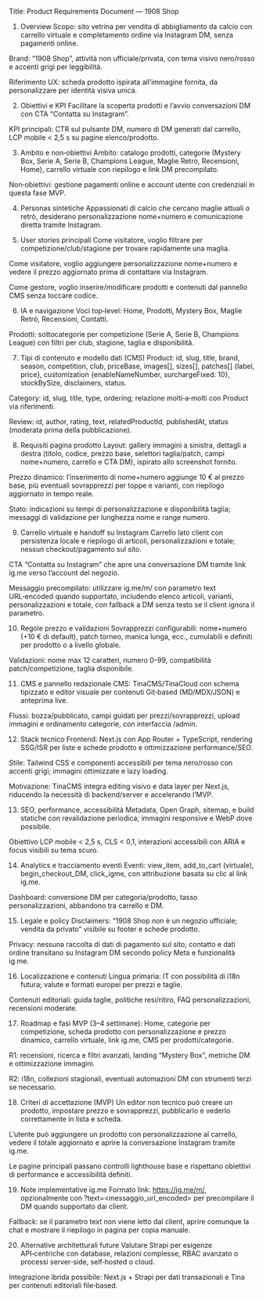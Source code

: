 Title: Product Requirements Document — 1908 Shop

1. Overview
   Scopo: sito vetrina per vendita di abbigliamento da calcio con carrello virtuale e completamento ordine via Instagram DM, senza pagamenti online.

Brand: “1908 Shop”, attività non ufficiale/privata, con tema visivo nero/rosso e accenti grigi per leggibilità.

Riferimento UX: scheda prodotto ispirata all’immagine fornita, da personalizzare per identità visiva unica.

2. Obiettivi e KPI
   Facilitare la scoperta prodotti e l’avvio conversazioni DM con CTA “Contatta su Instagram”.

KPI principali: CTR sul pulsante DM, numero di DM generati dal carrello, LCP mobile < 2,5 s su pagine elenco/prodotto.

3. Ambito e non‑obiettivi
   Ambito: catalogo prodotti, categorie (Mystery Box, Serie A, Serie B, Champions League, Maglie Retrò, Recensioni, Home), carrello virtuale con riepilogo e link DM precompilato.

Non‑obiettivi: gestione pagamenti online e account utente con credenziali in questa fase MVP.

4. Personas sintetiche
   Appassionati di calcio che cercano maglie attuali o retrò, desiderano personalizzazione nome+numero e comunicazione diretta tramite Instagram.

5. User stories principali
   Come visitatore, voglio filtrare per competizione/club/stagione per trovare rapidamente una maglia.

Come visitatore, voglio aggiungere personalizzazione nome+numero e vedere il prezzo aggiornato prima di contattare via Instagram.

Come gestore, voglio inserire/modificare prodotti e contenuti dal pannello CMS senza toccare codice.

6. IA e navigazione
   Voci top‑level: Home, Prodotti, Mystery Box, Maglie Retrò, Recensioni, Contatti.

Prodotti: sottocategorie per competizione (Serie A, Serie B, Champions League) con filtri per club, stagione, taglia e disponibilità.

7. Tipi di contenuto e modello dati (CMS)
   Product: id, slug, title, brand, season, competition, club, priceBase, images[], sizes[], patches[] {label, price}, customization {enableNameNumber, surchargeFixed: 10}, stockBySize, disclaimers, status.

Category: id, slug, title, type, ordering; relazione molti‑a‑molti con Product via riferimenti.

Review: id, author, rating, text, relatedProductId, publishedAt, status (moderata prima della pubblicazione).

8. Requisiti pagina prodotto
   Layout: gallery immagini a sinistra, dettagli a destra (titolo, codice, prezzo base, selettori taglia/patch, campi nome+numero, carrello e CTA DM), ispirato allo screenshot fornito.

Prezzo dinamico: l’inserimento di nome+numero aggiunge 10 € al prezzo base, più eventuali sovrapprezzi per toppe e varianti, con riepilogo aggiornato in tempo reale.

Stato: indicazioni su tempi di personalizzazione e disponibilità taglia; messaggi di validazione per lunghezza nome e range numero.

9. Carrello virtuale e handoff su Instagram
   Carrello lato client con persistenza locale e riepilogo di articoli, personalizzazioni e totale; nessun checkout/pagamento sul sito.

CTA “Contatta su Instagram” che apre una conversazione DM tramite link ig.me verso l’account del negozio.

Messaggio precompilato: utilizzare ig.me/m/<username> con parametro text URL‑encoded quando supportato, includendo elenco articoli, varianti, personalizzazioni e totale, con fallback a DM senza testo se il client ignora il parametro.

10. Regole prezzo e validazioni
    Sovrapprezzi configurabili: nome+numero (+10 € di default), patch torneo, manica lunga, ecc., cumulabili e definiti per prodotto o a livello globale.

Validazioni: nome max 12 caratteri, numero 0–99, compatibilità patch/competizione, taglia disponibile.

11. CMS e pannello redazionale
    CMS: TinaCMS/TinaCloud con schema tipizzato e editor visuale per contenuti Git‑based (MD/MDX/JSON) e anteprima live.

Flussi: bozza/pubblicato, campi guidati per prezzi/sovrapprezzi, upload immagini e ordinamento categorie, con interfaccia /admin.

12. Stack tecnico
    Frontend: Next.js con App Router + TypeScript, rendering SSG/ISR per liste e schede prodotto e ottimizzazione performance/SEO.

Stile: Tailwind CSS e componenti accessibili per tema nero/rosso con accenti grigi; immagini ottimizzate e lazy loading.

Motivazione: TinaCMS integra editing visivo e data layer per Next.js, riducendo la necessità di backend/server e accelerando l’MVP.

13. SEO, performance, accessibilità
    Metadata, Open Graph, sitemap, e build statiche con revalidazione periodica; immagini responsive e WebP dove possibile.

Obiettivo LCP mobile < 2,5 s, CLS < 0,1, interazioni accessibili con ARIA e focus visibili su tema scuro.

14. Analytics e tracciamento eventi
    Eventi: view_item, add_to_cart (virtuale), begin_checkout_DM, click_igme, con attribuzione basata su clic al link ig.me.

Dashboard: conversione DM per categoria/prodotto, tasso personalizzazioni, abbandono tra carrello e DM.

15. Legale e policy
    Disclaimers: “1908 Shop non è un negozio ufficiale; vendita da privato” visibile su footer e schede prodotto.

Privacy: nessuna raccolta di dati di pagamento sul sito; contatto e dati ordine transitano su Instagram DM secondo policy Meta e funzionalità ig.me.

16. Localizzazione e contenuti
    Lingua primaria: IT con possibilità di i18n futura; valute e formati europei per prezzi e taglie.

Contenuti editoriali: guida taglie, politiche resi/ritiro, FAQ personalizzazioni, recensioni moderate.

17. Roadmap e fasi
    MVP (3–4 settimane): Home, categorie per competizione, scheda prodotto con personalizzazione e prezzo dinamico, carrello virtuale, link ig.me, CMS per prodotti/categorie.

R1: recensioni, ricerca e filtri avanzati, landing “Mystery Box”, metriche DM e ottimizzazione immagini.

R2: i18n, collezioni stagionali, eventuali automazioni DM con strumenti terzi se necessario.

18. Criteri di accettazione (MVP)
    Un editor non tecnico può creare un prodotto, impostare prezzo e sovrapprezzi, pubblicarlo e vederlo correttamente in lista e scheda.

L’utente può aggiungere un prodotto con personalizzazione al carrello, vedere il totale aggiornato e aprire la conversazione Instagram tramite ig.me.

Le pagine principali passano controlli lighthouse base e rispettano obiettivi di performance e accessibilità definiti.

19. Note implementative ig.me
    Formato link: https://ig.me/m/<username>, opzionalmente con ?text=<messaggio_url_encoded> per precompilare il DM quando supportato dai client.

Fallback: se il parametro text non viene letto dal client, aprire comunque la chat e mostrare il riepilogo in pagina per copia manuale.

20. Alternative architetturali future
    Valutare Strapi per esigenze API‑centriche con database, relazioni complesse, RBAC avanzato o processi server‑side, self‑hosted o cloud.

Integrazione ibrida possibile: Next.js + Strapi per dati transazionali e Tina per contenuti editoriali file‑based.
